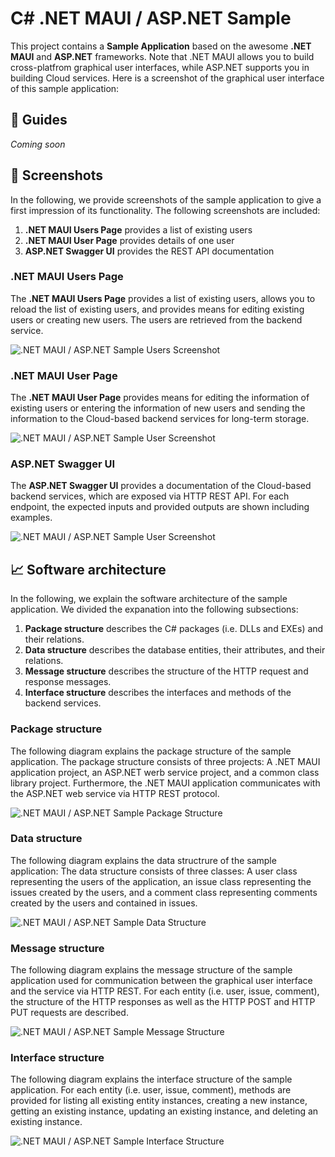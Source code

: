 # C# .NET MAUI / ASP.NET Sample

This project contains a **Sample Application** based on the awesome **.NET MAUI** and **ASP.NET** frameworks. Note that .NET MAUI allows you to build cross-platfrom graphical user interfaces, while ASP.NET supports you in building Cloud services. Here is a screenshot of the graphical user interface of this sample application:

## 📝 Guides

*Coming soon*

## 📸 Screenshots

In the following, we provide screenshots of the sample application to give a first impression of its functionality. The following screenshots are included:

1. **.NET MAUI Users Page** provides a list of existing users
2. **.NET MAUI User Page** provides details of one user
3. **ASP.NET Swagger UI** provides the REST API documentation

### .NET MAUI Users Page

The **.NET MAUI Users Page** provides a list of existing users, allows you to reload the list of existing users, and provides means for editing existing users or creating new users. The users are retrieved from the backend service.

![.NET MAUI / ASP.NET Sample Users Screenshot](./Screenshots/CustomApp-Users.png)

### .NET MAUI User Page

The **.NET MAUI User Page** provides means for editing the information of existing users or entering the information of new users and sending the information to the Cloud-based backend services for long-term storage.

![.NET MAUI / ASP.NET Sample User Screenshot](./Screenshots/CustomApp-User.png)

### ASP.NET Swagger UI

The **ASP.NET Swagger UI** provides a documentation of the Cloud-based backend services, which are exposed via HTTP REST API. For each endpoint, the expected inputs and provided outputs are shown including examples.

![.NET MAUI / ASP.NET Sample User Screenshot](./Screenshots/CustomApi.png)

## 📈 Software architecture

In the following, we explain the software architecture of the sample application. We divided the expanation into the following subsections:

1. **Package structure** describes the C# packages (i.e. DLLs and EXEs) and their relations.
2. **Data structure** describes the database entities, their attributes, and their relations.
3. **Message structure** describes the structure of the HTTP request and response messages.
4. **Interface structure** describes the interfaces and methods of the backend services.

### Package structure

The following diagram explains the package structure of the sample application. The package structure consists of three projects: A .NET MAUI application project, an ASP.NET werb service project, and a common class library project. Furthermore, the .NET MAUI application communicates with the ASP.NET web service via HTTP REST protocol.

![.NET MAUI / ASP.NET Sample Package Structure](./Models/Package.svg)

### Data structure

The following diagram explains the data structrure of the sample application: The data structure consists of three classes: A user class representing the users of the application, an issue class representing the issues created by the users, and a comment class representing comments created by the users and contained in issues.

![.NET MAUI / ASP.NET Sample Data Structure](./Models/Data.svg)

### Message structure

The following diagram explains the message structure of the sample application used for communication between the graphical user interface and the service via HTTP REST. For each entity (i.e. user, issue, comment), the structure of the HTTP responses as well as the HTTP POST and HTTP PUT requests are described.

![.NET MAUI / ASP.NET Sample Message Structure](./Models/Message.svg)

### Interface structure

The following diagram explains the interface structure of the sample application. For each entity (i.e. user, issue, comment), methods are provided for listing all existing entity instances, creating a new instance, getting an existing instance, updating an existing instance, and deleting an existing instance.

![.NET MAUI / ASP.NET Sample Interface Structure](./Models/Interface.svg)